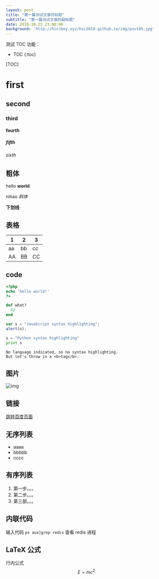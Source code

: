 ```yaml
---
layout: post
title: "第一篇测试文章的标题"
subtitle: "第一篇测试文章的副标题"
date: 2018-10-22 23:00:00
background: 'http://hiccboy.xyz/hsc2019.github.io/img/post05.jpg'
---
```


测试 TOC 功能：

* TOC
{:toc}

[TOC]

# first
## second
### third
#### fourth
##### fifth
###### sixth

## 粗体

hello **world**

nihao *斜体*

__下划线__

## 表格

| 1   | 2   | 3   |
| --- | --- | --- |
| aa  | bb  | cc  |
| AA  | BB  | CC  |

## code

```php
<?php
echo 'hello world!'
?>
```

~~~ ruby
def what?
  42
end
~~~

```javascript
var s = "JavaScript syntax highlighting";
alert(s);
```

```python
s = "Python syntax highlighting"
print s
```

```
No language indicated, so no syntax highlighting.
But let's throw in a <b>tag</b>.
```

## 图片

![img](http://jekyllthemes.org/thumbnails/clean-blog.png)

## 链接

[跳转百度页面](http://www.baidu.com)

## 无序列表

- aaaa
- bbbbb
- cccc

## 有序列表

1. 第一步。。。
2. 第二步。。。
3. 第三部。。。

## 内联代码

输入代码 `ps aux|grep redis` 查看 redis 进程

## LaTeX 公式

行内公式 $$ E=mc^2 $$
